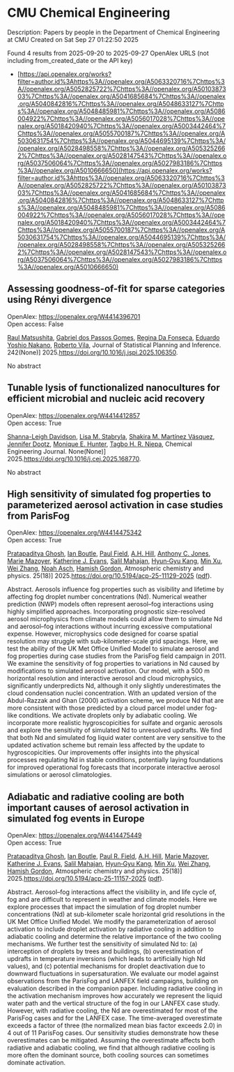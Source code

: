# CMU Chemical Engineering
Description: Papers by people in the Department of Chemical Engineering at CMU
Created on Sat Sep 27 01:22:50 2025

Found 4 results from 2025-09-20 to 2025-09-27
OpenAlex URLS (not including from_created_date or the API key)
- [https://api.openalex.org/works?filter=author.id%3Ahttps%3A//openalex.org/A5063320716%7Chttps%3A//openalex.org/A5052825722%7Chttps%3A//openalex.org/A5010387303%7Chttps%3A//openalex.org/A5041685684%7Chttps%3A//openalex.org/A5040842816%7Chttps%3A//openalex.org/A5048633127%7Chttps%3A//openalex.org/A5048485981%7Chttps%3A//openalex.org/A5086004922%7Chttps%3A//openalex.org/A5056017028%7Chttps%3A//openalex.org/A5018420940%7Chttps%3A//openalex.org/A5003442464%7Chttps%3A//openalex.org/A5055700187%7Chttps%3A//openalex.org/A5030631754%7Chttps%3A//openalex.org/A5044695139%7Chttps%3A//openalex.org/A5028498558%7Chttps%3A//openalex.org/A5053252662%7Chttps%3A//openalex.org/A5028147543%7Chttps%3A//openalex.org/A5037506064%7Chttps%3A//openalex.org/A5027983186%7Chttps%3A//openalex.org/A5010666650](https://api.openalex.org/works?filter=author.id%3Ahttps%3A//openalex.org/A5063320716%7Chttps%3A//openalex.org/A5052825722%7Chttps%3A//openalex.org/A5010387303%7Chttps%3A//openalex.org/A5041685684%7Chttps%3A//openalex.org/A5040842816%7Chttps%3A//openalex.org/A5048633127%7Chttps%3A//openalex.org/A5048485981%7Chttps%3A//openalex.org/A5086004922%7Chttps%3A//openalex.org/A5056017028%7Chttps%3A//openalex.org/A5018420940%7Chttps%3A//openalex.org/A5003442464%7Chttps%3A//openalex.org/A5055700187%7Chttps%3A//openalex.org/A5030631754%7Chttps%3A//openalex.org/A5044695139%7Chttps%3A//openalex.org/A5028498558%7Chttps%3A//openalex.org/A5053252662%7Chttps%3A//openalex.org/A5028147543%7Chttps%3A//openalex.org/A5037506064%7Chttps%3A//openalex.org/A5027983186%7Chttps%3A//openalex.org/A5010666650)

## Assessing goodness-of-fit for sparse categories using Rényi divergence   

OpenAlex: https://openalex.org/W4414396701    
Open access: False
    
[Raul Matsushita](https://openalex.org/A5058633744), [Gabriel dos Passos Gomes](https://openalex.org/A5048633127), [Regina Da Fonseca](https://openalex.org/A5090000996), [Eduardo Yoshio Nakano](https://openalex.org/A5056660449), [Roberto Vila](https://openalex.org/A5082494780), Journal of Statistical Planning and Inference. 242(None)] 2025.https://doi.org/10.1016/j.jspi.2025.106350.
    
No abstract    

    

## Tunable lysis of functionalized nanocultures for efficient microbial and nucleic acid recovery   

OpenAlex: https://openalex.org/W4414412857    
Open access: True
    
[Shanna-Leigh Davidson](https://openalex.org/A5040749266), [Lisa M. Stabryla](https://openalex.org/A5061236168), [Shakira M. Martínez Vásquez](https://openalex.org/A5119697405), [Jennifer Dootz](https://openalex.org/A5085766514), [Monique E. Hunter](https://openalex.org/A5081217258), [Tagbo H. R. Niepa](https://openalex.org/A5044695139), Chemical Engineering Journal. None(None)] 2025.https://doi.org/10.1016/j.cej.2025.168770.
    
No abstract    

    

## High sensitivity of simulated fog properties to parameterized aerosol activation in case studies from ParisFog   

OpenAlex: https://openalex.org/W4414475342    
Open access: True
    
[Pratapaditya Ghosh](https://openalex.org/A5005781295), [Ian Boutle](https://openalex.org/A5039593473), [Paul Field](https://openalex.org/A5113916135), [A.H. Hill](https://openalex.org/A5082191095), [Anthony C. Jones](https://openalex.org/A5025245146), [Marie Mazoyer](https://openalex.org/A5007998967), [Katherine J. Evans](https://openalex.org/A5079659440), [Salil Mahajan](https://openalex.org/A5023485909), [Hyun‐Gyu Kang](https://openalex.org/A5015919898), [Min Xu](https://openalex.org/A5103056228), [Wei Zhang](https://openalex.org/A5100441591), [Noah Asch](https://openalex.org/A10000106048), [Hamish Gordon](https://openalex.org/A5086004922), Atmospheric chemistry and physics. 25(18)] 2025.https://doi.org/10.5194/acp-25-11129-2025 ([pdf](https://acp.copernicus.org/articles/25/11129/2025/acp-25-11129-2025.pdf)).
    
Abstract. Aerosols influence fog properties such as visibility and lifetime by affecting fog droplet number concentrations (Nd). Numerical weather prediction (NWP) models often represent aerosol–fog interactions using highly simplified approaches. Incorporating prognostic size-resolved aerosol microphysics from climate models could allow them to simulate Nd and aerosol–fog interactions without incurring excessive computational expense. However, microphysics code designed for coarse spatial resolution may struggle with sub-kilometer-scale grid spacings. Here, we test the ability of the UK Met Office Unified Model to simulate aerosol and fog properties during case studies from the ParisFog field campaign in 2011. We examine the sensitivity of fog properties to variations in Nd caused by modifications to simulated aerosol activation. Our model, with a 500 m horizontal resolution and interactive aerosol and cloud microphysics, significantly underpredicts Nd, although it only slightly underestimates the cloud condensation nuclei concentration. With an updated version of the Abdul-Razzak and Ghan (2000) activation scheme, we produce Nd that are more consistent with those predicted by a cloud parcel model under fog-like conditions. We activate droplets only by adiabatic cooling. We incorporate more realistic hygroscopicities for sulfate and organic aerosols and explore the sensitivity of simulated Nd to unresolved updrafts. We find that both Nd and simulated fog liquid water content are very sensitive to the updated activation scheme but remain less affected by the update to hygroscopicities. Our improvements offer insights into the physical processes regulating Nd in stable conditions, potentially laying foundations for improved operational fog forecasts that incorporate interactive aerosol simulations or aerosol climatologies.    

    

## Adiabatic and radiative cooling are both important causes of aerosol activation in simulated fog events in Europe   

OpenAlex: https://openalex.org/W4414475449    
Open access: True
    
[Pratapaditya Ghosh](https://openalex.org/A5005781295), [Ian Boutle](https://openalex.org/A5039593473), [Paul R. Field](https://openalex.org/A5114374113), [A.H. Hill](https://openalex.org/A5082191095), [Marie Mazoyer](https://openalex.org/A5007998967), [Katherine J. Evans](https://openalex.org/A5079659440), [Salil Mahajan](https://openalex.org/A5023485909), [Hyun‐Gyu Kang](https://openalex.org/A5015919898), [Min Xu](https://openalex.org/A5016240965), [Wei Zhang](https://openalex.org/A5100441591), [Hamish Gordon](https://openalex.org/A5086004922), Atmospheric chemistry and physics. 25(18)] 2025.https://doi.org/10.5194/acp-25-11157-2025 ([pdf](https://acp.copernicus.org/articles/25/11157/2025/acp-25-11157-2025.pdf)).
    
Abstract. Aerosol–fog interactions affect the visibility in, and life cycle of, fog and are difficult to represent in weather and climate models. Here we explore processes that impact the simulation of fog droplet number concentrations (Nd) at sub-kilometer scale horizontal grid resolutions in the UK Met Office Unified Model. We modify the parameterization of aerosol activation to include droplet activation by radiative cooling in addition to adiabatic cooling and determine the relative importance of the two cooling mechanisms. We further test the sensitivity of simulated Nd to: (a) interception of droplets by trees and buildings, (b) overestimation of updrafts in temperature inversions (which leads to artificially high Nd values), and (c) potential mechanisms for droplet deactivation due to downward fluctuations in supersaturation. We evaluate our model against observations from the ParisFog and LANFEX field campaigns, building on evaluation described in the companion paper. Including radiative cooling in the activation mechanism improves how accurately we represent the liquid water path and the vertical structure of the fog in our LANFEX case study. However, with radiative cooling, the Nd are overestimated for most of the ParisFog cases and for the LANFEX case. The time-averaged overestimate exceeds a factor of three (the normalized mean bias factor exceeds 2.0) in 4 out of 11 ParisFog cases. Our sensitivity studies demonstrate how these overestimates can be mitigated. Assuming the overestimate affects both radiative and adiabatic cooling, we find that although radiative cooling is more often the dominant source, both cooling sources can sometimes dominate activation.    

    
